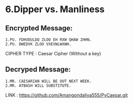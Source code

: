 # 6.Dipper vs. Manliness



## Encrypted Message:

```
1.PU. FDHVDULDQ ZLOO EH RXW QHAW ZHHN. 
2.PU. DWEDVK ZLOO VXEVWLWXWH.  
```

CIPHER TYPE : Caesar Cipher (Without a key)

## Decryped Message:

```
1.MR. CAESARIAN WILL BE OUT NEXT WEEK. 
2.MR. ATBASH WILL SUBSTITUTE. 
```

LINK : https://github.com/Amangondaliya555/PyCaesar.git
